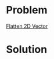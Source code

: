 
# Problem





[Flatten 2D Vector](https://leetcode.com/problems/flatten-2d-vector)

# Solution



